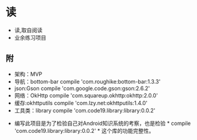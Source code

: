 # 读
- 读,取自阅读
- 业余练习项目

## 附
- 架构：MVP
- 导航：bottom-bar    compile 'com.roughike:bottom-bar:1.3.3'
- json:Gson           compile 'com.google.code.gson:gson:2.6.2'
- 网络：OkHttp       compile 'com.squareup.okhttp:okhttp:2.0.0'
- 缓存:okhttputils  compile 'com.lzy.net:okhttputils:1.4.0'
- 工具类：library  compile 'com.code19.library:library:0.0.2'

* 编写此项目是为了检验自己对Android知识系统的考察，也是检验 * compile 'com.code19.library:library:0.0.2' * 这个库的功能完整性。


